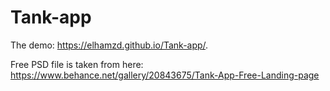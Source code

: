 # Tank-app

The demo:
https://elhamzd.github.io/Tank-app/.

  Free PSD file is taken from here:
https://www.behance.net/gallery/20843675/Tank-App-Free-Landing-page
